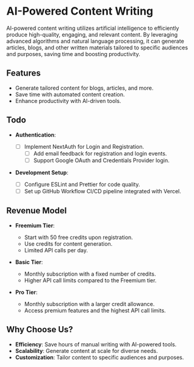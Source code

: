 # AI-Powered Content Writing

AI-powered content writing utilizes artificial intelligence to efficiently produce high-quality, engaging, and relevant content. By leveraging advanced algorithms and natural language processing, it can generate articles, blogs, and other written materials tailored to specific audiences and purposes, saving time and boosting productivity.

## Features

- Generate tailored content for blogs, articles, and more.
- Save time with automated content creation.
- Enhance productivity with AI-driven tools.

## Todo

- **Authentication**:

  - [ ] Implement NextAuth for Login and Registration.
    - [ ] Add email feedback for registration and login events.
    - [ ] Support Google OAuth and Credentials Provider login.

- **Development Setup**:
  - [ ] Configure ESLint and Prettier for code quality.
  - [ ] Set up GitHub Workflow CI/CD pipeline integrated with Vercel.

## Revenue Model

- **Freemium Tier**:

  - Start with 50 free credits upon registration.
  - Use credits for content generation.
  - Limited API calls per day.

- **Basic Tier**:

  - Monthly subscription with a fixed number of credits.
  - Higher API call limits compared to the Freemium tier.

- **Pro Tier**:
  - Monthly subscription with a larger credit allowance.
  - Access premium features and the highest API call limits.

## Why Choose Us?

- **Efficiency**: Save hours of manual writing with AI-powered tools.
- **Scalability**: Generate content at scale for diverse needs.
- **Customization**: Tailor content to specific audiences and purposes.
